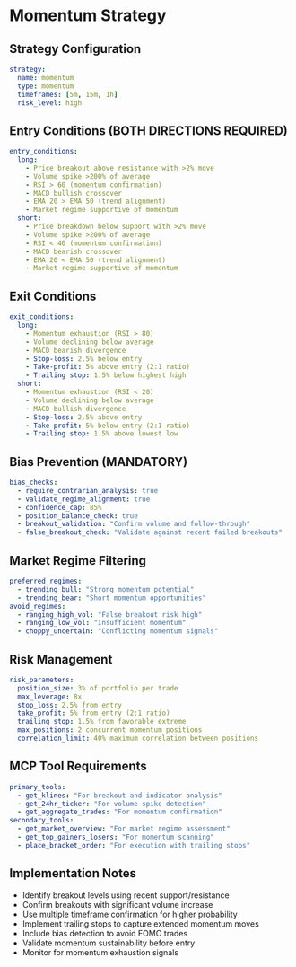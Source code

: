 # Momentum Strategy

## Strategy Configuration
```yml
strategy:
  name: momentum
  type: momentum
  timeframes: [5m, 15m, 1h]
  risk_level: high
```

## Entry Conditions (BOTH DIRECTIONS REQUIRED)
```yml
entry_conditions:
  long:
    - Price breakout above resistance with >2% move
    - Volume spike >200% of average
    - RSI > 60 (momentum confirmation)
    - MACD bullish crossover
    - EMA 20 > EMA 50 (trend alignment)
    - Market regime supportive of momentum
  short:
    - Price breakdown below support with >2% move
    - Volume spike >200% of average
    - RSI < 40 (momentum confirmation)
    - MACD bearish crossover
    - EMA 20 < EMA 50 (trend alignment)
    - Market regime supportive of momentum
```

## Exit Conditions
```yml
exit_conditions:
  long:
    - Momentum exhaustion (RSI > 80)
    - Volume declining below average
    - MACD bearish divergence
    - Stop-loss: 2.5% below entry
    - Take-profit: 5% above entry (2:1 ratio)
    - Trailing stop: 1.5% below highest high
  short:
    - Momentum exhaustion (RSI < 20)
    - Volume declining below average
    - MACD bullish divergence
    - Stop-loss: 2.5% above entry
    - Take-profit: 5% below entry (2:1 ratio)
    - Trailing stop: 1.5% above lowest low
```

## Bias Prevention (MANDATORY)
```yml
bias_checks:
  - require_contrarian_analysis: true
  - validate_regime_alignment: true
  - confidence_cap: 85%
  - position_balance_check: true
  - breakout_validation: "Confirm volume and follow-through"
  - false_breakout_check: "Validate against recent failed breakouts"
```

## Market Regime Filtering
```yml
preferred_regimes:
  - trending_bull: "Strong momentum potential"
  - trending_bear: "Short momentum opportunities"
avoid_regimes:
  - ranging_high_vol: "False breakout risk high"
  - ranging_low_vol: "Insufficient momentum"
  - choppy_uncertain: "Conflicting momentum signals"
```

## Risk Management
```yml
risk_parameters:
  position_size: 3% of portfolio per trade
  max_leverage: 8x
  stop_loss: 2.5% from entry
  take_profit: 5% from entry (2:1 ratio)
  trailing_stop: 1.5% from favorable extreme
  max_positions: 2 concurrent momentum positions
  correlation_limit: 40% maximum correlation between positions
```

## MCP Tool Requirements
```yml
primary_tools:
  - get_klines: "For breakout and indicator analysis"
  - get_24hr_ticker: "For volume spike detection"
  - get_aggregate_trades: "For momentum confirmation"
secondary_tools:
  - get_market_overview: "For market regime assessment"
  - get_top_gainers_losers: "For momentum scanning"
  - place_bracket_order: "For execution with trailing stops"
```

## Implementation Notes
- Identify breakout levels using recent support/resistance
- Confirm breakouts with significant volume increase
- Use multiple timeframe confirmation for higher probability
- Implement trailing stops to capture extended momentum moves
- Include bias detection to avoid FOMO trades
- Validate momentum sustainability before entry
- Monitor for momentum exhaustion signals
